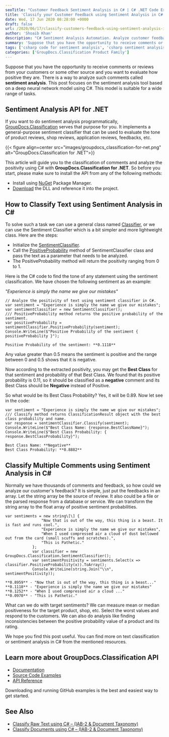 ```yaml
---
seoTitle: "Customer Feedback Sentiment Analysis in C# | C# .NET Code Examples"
title: 'Classify your Customer Feedback using Sentiment Analysis in C#'
date: Wed, 17 Jun 2020 08:28:00 +0000
draft: false
url: /2020/06/17/classify-customers-feedback-using-sentiment-analysis-in-csharp/
author: 'Shoaib Khan'
description: "C# Sentiment Analysis Automation. Analyze customer feedback with C# API. Check how positive/negative are the comments about your product."
summary: 'Suppose that you have the opportunity to receive comments or reviews from your customers or some other source and you want to evaluate how positive they are. There is a way to analyze such comments called **sentiment analysis**. This post focuses on the sentiment analysis tool based on a deep neural network model using C#. This model is suitable for a wide range of tasks.'
tags: ['csharp code for sentiment analysis', 'csharp sentiment analysis', 'sentiment analysis csharp', 'sentiment analysis in csharp', 'sentiment classification in csharp']
categories: ['GroupDocs.Classification Product Family']
---
```


Suppose that you have the opportunity to receive comments or reviews from your customers or some other source and you want to evaluate how positive they are. There is a way to analyze such comments called **sentiment analysis**. This post focuses on the sentiment analysis tool based on a deep neural network model using C#. This model is suitable for a wide range of tasks.

## Sentiment Analysis API for .NET

If you want to do sentiment analysis programmatically, [GroupDocs.Classification][1] serves that purpose for you. It implements a general-purpose sentiment classifier that can be used to evaluate the tone of product reviews, shop reviews, application reviews, feedbacks, etc.



{{< figure align=center src="images/groupdocs_classification-for-net.png" alt="GroupDocs.Classification for .NET">}}


This article will guide you to the classification of comments and analyze the positivity using C# with **GroupDocs.Classification for .NET**. So before you start, please make sure to install the API from any of the following methods:

*   Install using [NuGet][2] Package Manager.
*   [Download][3] the DLL and reference it into the project.

## How to Classify Text using Sentiment Analysis in C#

To solve such a task we can use a general class named [Classifier][4], or we can use the Sentiment Classifier which is a bit simpler and more lightweight class. Here are the steps:

*   Initialize the [SentimentClassifier][5].
*   Call the [PositiveProbability][6] method of SentimentClassifier class and pass the text as a parameter that needs to be analyzed.
*   The PositiveProbability method will return the positivity ranging from 0 to 1.

Here is the C# code to find the tone of any statement using the sentiment classification. We have chosen the following sentiment as an example:

_"Experience is simply the name we give our mistakes"_

```
// Analyze the positivity of text using sentiment classifier in C#.
var sentiment = "Experience is simply the name we give our mistakes";
var sentimentClassifier = new SentimentClassifier();
/// PositiveProbability method returns the positive probability of the sentiment.
var positiveProbability = sentimentClassifier.PositiveProbability(sentiment);
Console.WriteLine($"Positive Probability of the sentiment { positiveProbability }");
```
```
Positive Probability of the sentiment: **0.1118**
```

Any value greater than 0.5 means the sentiment is positive and the range between 0 and 0.5 shows that it is negative.

Now according to the extracted positivity, you may get the **Best Class** for that sentiment and probability of that Best Class. We found that its positive probability is 0.11, so it should be classified as a **negative** comment and its Best Class should be **Negative** instead of Positive.

So what would be its Best Class Probability? Yes, it will be 0.89. Now let see in the code:

```
var sentiment = "Experience is simply the name we give our mistakes";
/// Classify method returns ClassificationResult object with the best class probability and name.
var response = sentimentClassifier.Classify(sentiment);
Console.WriteLine($"Best Class Name: {response.BestClassName}");
Console.WriteLine($"Best Class Probability: { response.BestClassProbability}");
```
```
Best Class Name: **Negative**
Best Class Probability: **0.8882**
```

## Classify Multiple Comments using Sentiment Analysis in C#

Normally we have thousands of comments and feedback, so how could we analyze our customer's feedback? It is simple, just put the feedbacks in an array. Let the string array be the source of review. It also could be a file or the parsed response from a database or service. We can transform the string array to the float array of positive sentiment probabilities.

```
var sentiments = new string\[\] {
                "Now that is out of the way, this thing is a beast. It is fast and runs cool.",
                "Experience is simply the name we give our mistakes",
                "When I used compressed air a cloud of dust bellowed out from the card (small scuffs and scratches).",
                "This is Pathetic."
            };
            var classifier = new GroupDocs.Classification.SentimentClassifier();
            var sentimentPositivity = sentiments.Select(x => classifier.PositiveProbability(x)).ToArray();
            Console.WriteLine(string.Join("\\n", sentimentPositivity));
```
```
**0.8959** - "Now that is out of the way, this thing is a beast..."
**0.1118** - "Experience is simply the name we give our mistakes"
**0.1252** - "When I used compressed air a cloud ..."
**0.0970** - "This is Pathetic."
```

What can we do with target sentiments? We can measure mean or median positiveness for the target product, shop, etc. Select the worst values and respond to the customers. We can also do analysis like finding inconsistencies between the positive probability value of a product and its rating.

We hope you find this post useful. You can find more on text classification or sentiment analysis in C# from the mentioned resources.

## Learn more about GroupDocs.Classification API

*   [Documentation][7]
*   [Source Code Examples][8]
*   [API Reference][9]

Downloading and running GitHub examples is the best and easiest way to get started.

## See Also

*   [Classify Raw Text using C# – (IAB-2 & Document Taxonomy)][10]
*   [Classify Documents using C# – (IAB-2 & Document Taxonomy)][11]







[1]: https://products.groupdocs.com/classification
[2]: https://www.nuget.org/packages/GroupDocs.Classification
[3]: https://downloads.groupdocs.com/classification/net
[4]: https://apireference.groupdocs.com/classification/net/groupdocs.classification/classifier
[5]: https://apireference.groupdocs.com/classification/net/groupdocs.classification/sentimentclassifier
[6]: https://apireference.groupdocs.com/classification/net/groupdocs.classification/sentimentclassifier/methods/positiveprobability
[7]: https://docs.groupdocs.com/display/classificationnet/Home
[8]: https://github.com/groupdocs-classification/GroupDocs.Classification-for-.NET
[9]: https://apireference.groupdocs.com/classification/net
[10]: https://blog.groupdocs.com/2021/10/31/taxonomic-classification-of-text-using-csharp/
[11]: https://blog.groupdocs.com/2021/10/27/taxonomic-classification-of-documents-using-csharp/

